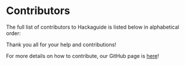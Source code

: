 # Contributors

The full list of contributors to Hackaguide is listed below in alphabetical order:


Thank you all for your help and contributions!

For more details on how to contribute, our GitHub page is [here](https://github.com/kpchi/hackaguide)!